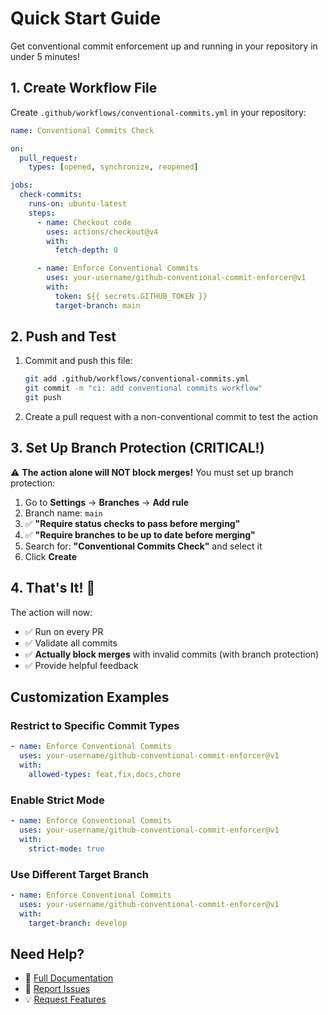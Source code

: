 # Quick Start Guide

Get conventional commit enforcement up and running in your repository in under 5 minutes!

## 1. Create Workflow File

Create `.github/workflows/conventional-commits.yml` in your repository:

```yaml
name: Conventional Commits Check

on:
  pull_request:
    types: [opened, synchronize, reopened]

jobs:
  check-commits:
    runs-on: ubuntu-latest
    steps:
      - name: Checkout code
        uses: actions/checkout@v4
        with:
          fetch-depth: 0

      - name: Enforce Conventional Commits
        uses: your-username/github-conventional-commit-enforcer@v1
        with:
          token: ${{ secrets.GITHUB_TOKEN }}
          target-branch: main
```

## 2. Push and Test

1. Commit and push this file:

   ```bash
   git add .github/workflows/conventional-commits.yml
   git commit -m "ci: add conventional commits workflow"
   git push
   ```

2. Create a pull request with a non-conventional commit to test the action

## 3. Set Up Branch Protection (CRITICAL!)

⚠️ **The action alone will NOT block merges!** You must set up branch protection:

1. Go to **Settings** → **Branches** → **Add rule**
2. Branch name: `main`
3. ✅ **"Require status checks to pass before merging"**
4. ✅ **"Require branches to be up to date before merging"**
5. Search for: **"Conventional Commits Check"** and select it
6. Click **Create**

## 4. That's It! 🎉

The action will now:

- ✅ Run on every PR
- ✅ Validate all commits
- ✅ **Actually block merges** with invalid commits (with branch protection)
- ✅ Provide helpful feedback

## Customization Examples

### Restrict to Specific Commit Types

```yaml
- name: Enforce Conventional Commits
  uses: your-username/github-conventional-commit-enforcer@v1
  with:
    allowed-types: feat,fix,docs,chore
```

### Enable Strict Mode

```yaml
- name: Enforce Conventional Commits
  uses: your-username/github-conventional-commit-enforcer@v1
  with:
    strict-mode: true
```

### Use Different Target Branch

```yaml
- name: Enforce Conventional Commits
  uses: your-username/github-conventional-commit-enforcer@v1
  with:
    target-branch: develop
```

## Need Help?

- 📖 [Full Documentation](README.md)
- 🐛 [Report Issues](https://github.com/your-username/github-conventional-commit-enforcer/issues)
- 💡 [Request Features](https://github.com/your-username/github-conventional-commit-enforcer/issues)
